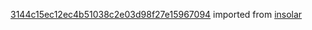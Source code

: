 [3144c15ec12ec4b51038c2e03d98f27e15967094](https://github.com/insolar/insolar/commit/3144c15ec12ec4b51038c2e03d98f27e15967094) imported from [insolar](https://github.com/insolar/insolar)
